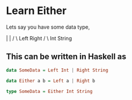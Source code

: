 # Learn Either
Lets say you have some data type, 

 <some data>
      |
      |
     / \
 Left   Right
  /       \
Int      String

## This can be written in Haskell as 
```Haskell
data SomeData = Left Int | Right String
```

```Haskell
data Either a b = Left a | Right b
```

```Haskell
type SomeData = Either Int String
```
